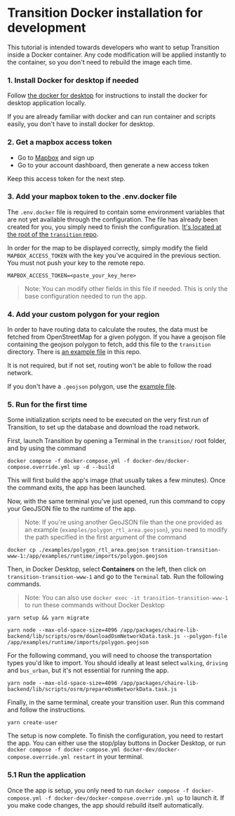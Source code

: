 # Transition Docker installation for development

This tutorial is intended towards developers who want to setup Transition inside a Docker container. Any code modification will be applied instantly to the container, so you don't need to rebuild the image each time. 

### 1. Install Docker for desktop if needed

Follow [the docker for desktop](https://www.docker.com/products/docker-desktop/) for instructions to install the docker for desktop application locally.

If you are already familiar with docker and can run container and scripts easily, you don't have to install docker for desktop.

### 2. Get a mapbox access token

* Go to [Mapbox](http://mapbox.com) and sign up
* Go to your account dashboard, then generate a new access token

Keep this access token for the next step.


### 3. Add your mapbox token to the .env.docker file

The `.env.docker` file is required to contain some environment variables that are not yet available through the configuration. The file has already been created for you, you simply need to finish the configuration. [It's located at the root of the `transition` repo](../.env.docker).

In order for the map to be displayed correctly, simply modify the field `MAPBOX_ACCESS_TOKEN` with the key you've acquired in the previous section. You must not push your key to the remote repo.
```
MAPBOX_ACCESS_TOKEN=<paste_your_key_here>
```
> Note: You can modify other fields in this file if needed. This is only the base configuration needed to run the app.


### 4. Add your custom polygon for your region

In order to have routing data to calculate the routes, the data must be fetched from OpenStreetMap for a given polygon. If you have a geojson file containing the geojson polygon to fetch, add this file to the `transition` directory. There is [an example file](../examples/polygon_rtl_area.geojson) in this repo.

It is not required, but if not set, routing won't be able to follow the road network.

If you don't have a `.geojson` polygon, use the [example file](../examples/polygon_rtl_area.geojson).

### 5. Run for the first time

Some initialization scripts need to be executed on the very first run of Transition, to set up the database and download the road network. 

First, launch Transition by opening a Terminal in the `transition/` root folder, and by using the command 
```
docker compose -f docker-compose.yml -f docker-dev/docker-compose.override.yml up -d --build
```
This will first build the app's image (that usually takes a few minutes). Once the command exits, the app has been launched.

Now, with the same terminal you've just opened, run this command to copy your GeoJSON file to the runtime of the app. 
> Note: If you're using another GeoJSON file than the one provided as an example (`examples/polygon_rtl_area.geojson`), you need to modify the path specified in the first argument of the command

```
docker cp ./examples/polygon_rtl_area.geojson transition-transition-www-1:/app/examples/runtime/imports/polygon.geojson
```

Then, in  Docker Desktop, select **Containers** on the left, then click on `transition-transition-www-1` and go to the `Terminal` tab. Run the following commands.

> Note: You can also use `docker exec -it transition-transition-www-1` to run these commands without Docker Desktop

```
yarn setup && yarn migrate
```
```
yarn node --max-old-space-size=4096 /app/packages/chaire-lib-backend/lib/scripts/osrm/downloadOsmNetworkData.task.js --polygon-file /app/examples/runtime/imports/polygon.geojson
```
For the following command, you will need to choose the transportation types you'd like to import. You should ideally at least select `walking`, `driving` and `bus_urban`, but it's not essential for running the app.
```
yarn node --max-old-space-size=4096 /app/packages/chaire-lib-backend/lib/scripts/osrm/prepareOsmNetworkData.task.js
```
    
Finally, in the same terminal, create your transition user. Run this command and follow the instructions.
```
yarn create-user 
```

The setup is now complete. To finish the configuration, you need to restart the app. You can either use the stop/play buttons in Docker Desktop, or run `docker compose -f docker-compose.yml docker-dev/docker-compose.override.yml restart` in your terminal.

### 5.1 Run the application

Once the app is setup, you only need to run `docker compose -f docker-compose.yml -f docker-dev/docker-compose.override.yml up` to launch it. If you make code changes, the app should rebuild itself automatically.
 
